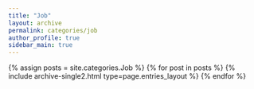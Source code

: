 ```yaml
---
title: "Job"
layout: archive
permalink: categories/job
author_profile: true
sidebar_main: true
---
```


{% assign posts = site.categories.Job %}
{% for post in posts %} {% include archive-single2.html type=page.entries_layout %} {% endfor %}
